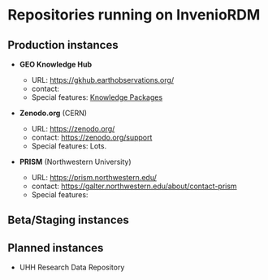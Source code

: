 # Repositories running on InvenioRDM

## Production instances
- **GEO Knowledge Hub** 
  - URL: https://gkhub.earthobservations.org/
  - contact:
  - Special features: [Knowledge Packages](https://gkhub.earthobservations.org/search?q=metadata.resource_type.id:(knowledge)&l=list&p=1&s=10&sort=bestmatch)

- **Zenodo.org** (CERN)
  - URL: https://zenodo.org/
  - contact: https://zenodo.org/support
  - Special features: Lots.

- **PRISM** (Northwestern University)
  - URL: https://prism.northwestern.edu/
  - contact: https://galter.northwestern.edu/about/contact-prism
  - Special features:
  
## Beta/Staging instances

## Planned instances
- UHH Research Data Repository
